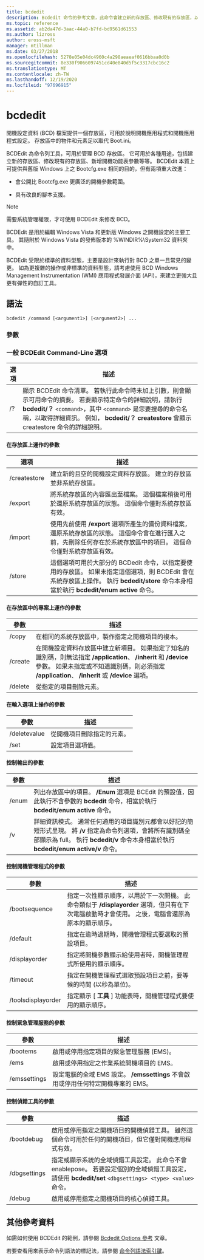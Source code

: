 ```yaml
---
title: bcdedit
description: Bcdedit 命令的參考文章，此命令會建立新的存放區、修改現有的存放區，以及新增開機功能表參數。
ms.topic: reference
ms.assetid: ab2da47d-3aac-44a0-b7fd-bd9561d61553
ms.author: lizross
author: eross-msft
manager: mtillman
ms.date: 03/27/2018
ms.openlocfilehash: 5278e05e04dc4960c4a298aeaeaf0616bbaa0d0b
ms.sourcegitcommit: 8e330f9066097451cd40e840d5f5c3317cbc16c2
ms.translationtype: MT
ms.contentlocale: zh-TW
ms.lasthandoff: 12/19/2020
ms.locfileid: "97696915"
---
```

# <a name="bcdedit"></a>bcdedit

開機設定資料 (BCD) 檔案提供一個存放區，可用於說明開機應用程式和開機應用程式設定。 存放區中的物件和元素足以取代 Boot.ini。

BCDEdit 為命令列工具，可用於管理 BCD 存放區。 它可用於各種用途，包括建立新的存放區、修改現有的存放區、新增開機功能表參數等等。 BCDEdit 本質上可提供與舊版 Windows 上之 Bootcfg.exe 相同的目的，但有兩項重大改進：

- 會公開比 Bootcfg.exe 更廣泛的開機參數範圍。

- 具有改良的腳本支援。

> [!NOTE]
> 需要系統管理權限，才可使用 BCDEdit 來修改 BCD。

BCDEdit 是用於編輯 Windows Vista 和更新版 Windows 之開機設定的主要工具。 其隨附於 Windows Vista 的發佈版本的 %WINDIR%\System32 資料夾中。

BCDEdit 受限於標準的資料型態，主要是設計來執行對 BCD 之單一且常見的變更。 如為更複雜的操作或非標準的資料型態，請考慮使用 BCD Windows Management Instrumentation (WMI) 應用程式發展介面 (API)，來建立更強大且更有彈性的自訂工具。

## <a name="syntax"></a>語法

```
bcdedit /command [<argument1>] [<argument2>] ...
```

### <a name="parameters"></a>參數

### <a name="general-bcdedit-command-line-options"></a>一般 BCDEdit Command-Line 選項

| 選項 | 描述 |
| ------ | ----------- |
| /? | 顯示 BCDEdit 命令清單。 若執行此命令時未加上引數，則會顯示可用命令的摘要。 若要顯示特定命令的詳細說明，請執行 **bcdedit/？** `<command>`，其中 `<command>` 是您要搜尋的命令名稱，以取得詳細資訊。 例如， **bcdedit/？ createstore** 會顯示 createstore 命令的詳細說明。 |

#### <a name="parameters-that-operate-on-a-store"></a>在存放區上運作的參數

| 選項 | 描述 |
| ------ | ----------- |
| /createstore | 建立新的且空的開機設定資料存放區。 建立的存放區並非系統存放區。 |
| /export | 將系統存放區的內容匯出至檔案。 這個檔案稍後可用於還原系統存放區的狀態。 這個命令僅對系統存放區有效。 |
| /import | 使用先前使用 **/export** 選項所產生的備份資料檔案，還原系統存放區的狀態。 這個命令會在進行匯入之前，先刪除任何存在於系統存放區中的項目。 這個命令僅對系統存放區有效。 |
| /store | 這個選項可用於大部分的 BCDedit 命令，以指定要使用的存放區。 如果未指定這個選項，則 BCDEdit 會在系統存放區上操作。 執行 **bcdedit/store** 命令本身相當於執行 **bcdedit/enum active** 命令。 |

#### <a name="parameters-that-operate-on-entries-in-a-store"></a>在存放區中的專案上運作的參數

| 參數 | 描述 |
| ------ | ----------- |
| /copy | 在相同的系統存放區中，製作指定之開機項目的複本。 |
| /create | 在開機設定資料存放區中建立新項目。 如果指定了知名的識別碼，則無法指定 **/application**、 **/inherit** 和 **/device** 參數。 如果未指定或不知道識別碼，則必須指定 **/application**、 **/inherit** 或 **/device** 選項。 |
| /delete | 從指定的項目刪除元素。 |

#### <a name="parameters-that-operate-on-entry-options"></a>在輸入選項上操作的參數

| 參數 | 描述 |
| ------ | ----------- |
| /deletevalue | 從開機項目刪除指定的元素。 |
| /set | 設定項目選項值。 |

#### <a name="parameters-that-control-output"></a>控制輸出的參數

| 參數 | 描述 |
| ------ | ----------- |
| /enum | 列出存放區中的項目。 **/Enum** 選項是 BCEdit 的預設值，因此執行不含參數的 **bcdedit** 命令，相當於執行 **bcdedit/enum active** 命令。 |
| /v | 詳細資訊模式。 通常任何通用的項目識別元都會以好記的簡短形式呈現。 將 **/v** 指定為命令列選項，會將所有識別碼全部顯示為 full。 執行 **bcdedit/v** 命令本身相當於執行 **bcdedit/enum active/v** 命令。 |

#### <a name="parameters-that-control-the-boot-manager"></a>控制開機管理程式的參數

| 參數 | 描述 |
| ------ | ----------- |
| /bootsequence | 指定一次性顯示順序，以用於下一次開機。 此命令類似于 **/displayorder** 選項，但只有在下次電腦啟動時才會使用。 之後，電腦會還原為原本的顯示順序。 |
| /default | 指定在逾時過期時，開機管理程式要選取的預設項目。 |
| /displayorder | 指定將開機參數顯示給使用者時，開機管理程式所使用的顯示順序。 |
| /timeout | 指定在開機管理程式選取預設項目之前，要等候的時間 (以秒為單位)。 |
| /toolsdisplayorder | 指定顯示 [ **工具** ] 功能表時，開機管理程式要使用的顯示順序。 |

#### <a name="parameters-that-control-emergency-management-services"></a>控制緊急管理服務的參數

| 參數 | 描述 |
| ------ | ----------- |
| /bootems | 啟用或停用指定項目的緊急管理服務 (EMS)。 |
| /ems | 啟用或停用指定之作業系統開機項目的 EMS。 |
| /emssettings | 設定電腦的全域 EMS 設定。 **/emssettings** 不會啟用或停用任何特定開機專案的 EMS。 |

#### <a name="parameters-that-control-debugging"></a>控制偵錯工具的參數

| 參數 | 描述 |
| ------ | ----------- |
| /bootdebug | 啟用或停用指定之開機項目的開機偵錯工具。 雖然這個命令可用於任何的開機項目，但它僅對開機應用程式有效。 |
| /dbgsettings | 指定或顯示系統的全域偵錯工具設定。 此命令不會 enablepose。 若要設定個別的全域偵錯工具設定，請使用 **bcdedit/set** `<dbgsettings> <type> <value>` 命令。 |
| /debug | 啟用或停用指定之開機項目的核心偵錯工具。 |

## <a name="additional-references"></a>其他參考資料

如需如何使用 BCDEdit 的範例，請參閱 [Bcdedit Options 參考](/windows-hardware/drivers/devtest/bcd-boot-options-reference) 文章。

若要查看用來表示命令列語法的標記法，請參閱  [命令列語法索引鍵](command-line-syntax-key.md)。
